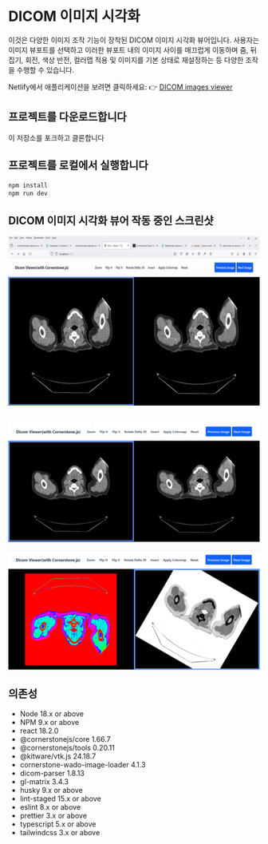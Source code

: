 # DICOM 이미지 시각화

이것은 다양한 이미지 조작 기능이 장착된 DICOM 이미지 시각화 뷰어입니다. 사용자는 이미지 뷰포트를 선택하고 이러한 뷰포트 내의 이미지 사이를 매끄럽게 이동하며 줌, 뒤집기, 회전, 색상 반전, 컬러맵 적용 및 이미지를 기본 상태로 재설정하는 등 다양한 조작을 수행할 수 있습니다.

Netlify에서 애플리케이션을 보려면 클릭하세요: 👉 [DICOM images viewer](https://dicom-explorer.netlify.app/)

## 프로젝트를 다운로드합니다

이 저장소를 포크하고 클론합니다

## 프로젝트를 로컬에서 실행합니다

```sh
npm install
npm run dev
```

## DICOM 이미지 시각화 뷰어 작동 중인 스크린샷

<img src="src/assets/dicom-image-viewer.gif" width="600" height="340"/>

<br>
<br>

!["DICOM image visualization viewer-1"](src/assets/dicom-viewer-images/dicom-image-1.png)

!["DICOM image visualization viewer-2"](src/assets/dicom-viewer-images/dicom-image-2.png)

## 의존성

- Node 18.x or above
- NPM 9.x or above
- react 18.2.0
- @cornerstonejs/core 1.66.7
- @cornerstonejs/tools 0.20.11
- @kitware/vtk.js 24.18.7
- cornerstone-wado-image-loader 4.1.3
- dicom-parser 1.8.13
- gl-matrix 3.4.3
- husky 9.x or above
- lint-staged 15.x or above
- eslint 8.x or above
- prettier 3.x or above
- typescript 5.x or above
- tailwindcss 3.x or above
